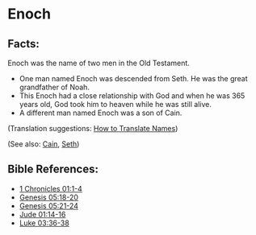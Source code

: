 # Enoch #

## Facts: ##

Enoch was the name of two men in the Old Testament.

* One man named Enoch was descended from Seth. He was the great grandfather of Noah.
* This Enoch had a close relationship with God and when he was 365 years old, God took him to heaven while he was still alive.
* A different man named Enoch was a son of Cain.

(Translation suggestions: [How to Translate Names](en/ta-vol1/translate/man/translate-names))

(See also: [Cain](../other/cain.md), [Seth](../other/seth.md))

## Bible References: ##

* [1 Chronicles 01:1-4](en/tn/1ch/help/01/01)
* [Genesis 05:18-20](en/tn/gen/help/05/18)
* [Genesis 05:21-24](en/tn/gen/help/05/21)
* [Jude 01:14-16](en/tn/jud/help/01/14)
* [Luke 03:36-38](en/tn/luk/help/03/36)